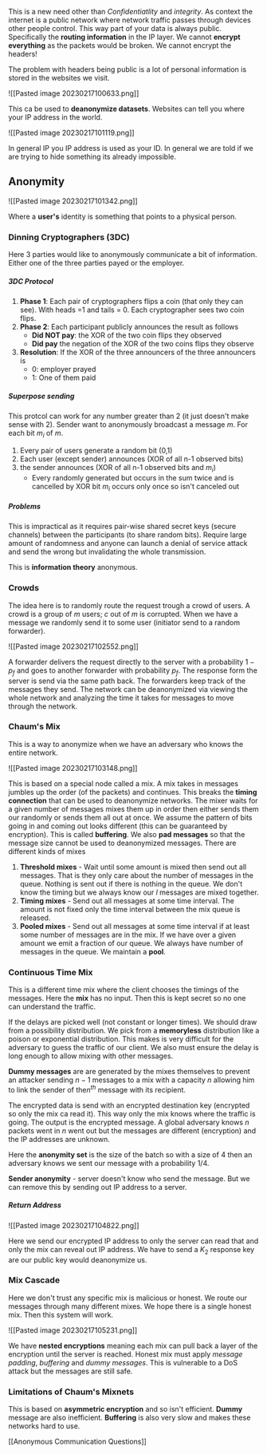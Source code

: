 This is a new need other than *Confidentiatlity* and *integrity*. As context the internet is a public network where network traffic passes through devices other people control. This way part of your data is always public. Specifically the **routing information** in the IP layer. We cannot **encrypt everything** as the packets would be broken. We cannot encrypt the headers! 

The problem with headers being public is a lot of personal information is stored in the websites we visit.

![[Pasted image 20230217100633.png]]

This ca be used to **deanonymize datasets**. Websites can tell you where your IP address in the world.

![[Pasted image 20230217101119.png]]

In general IP you IP address is used as your ID. In general we are told if we are trying to hide something its already impossible.

## Anonymity

![[Pasted image 20230217101342.png]]

Where a **user's** identity is something that points to a physical person.

### Dinning Cryptographers (3DC)
Here 3 parties would like to anonymously communicate a bit of information. Either one of the three parties payed or the employer. 

##### 3DC Protocol
1. **Phase 1**: Each pair of cryptographers flips a coin (that only they can see). With heads =1 and tails = 0. Each cryptographer sees two coin flips.
2. **Phase 2**: Each participant publicly announces the result as follows
	- **Did NOT pay**: the XOR of the two coin flips they observed
	- **Did pay** the negation of the XOR of the two coins flips they observe
3. **Resolution**: If the XOR of the three announcers of the three announcers is
	- 0: employer prayed
	- 1: One of them paid

##### Superpose sending
This protcol can work for any number greater than 2 (it just doesn't make sense with 2). Sender want to anonymously broadcast a message $m$. For each bit $m_i$ of $m$.

1. Every pair of users generate a random bit (0,1)
2. Each user (except sender) announces (XOR of all n-1 observed bits)
3. the sender announces (XOR of all n-1 observed bits and $m_i$)
	- Every randomly generated but occurs in the sum twice and is cancelled by XOR bit $m_i$ occurs only once so isn't canceled out

##### Problems
This is impractical as it requires pair-wise shared secret keys (secure channels) between the participants (to share random bits). Require large amount of randomness and anyone can launch a denial of service attack and send the wrong but invalidating the whole transmission.

This is **information theory** anonymous.

### Crowds
The idea here is to randomly route the request trough a crowd of users. A crowd is a group of $m$ users; $c$ out of $m$ is corrupted. When we have a message we randomly send it to some user (initiator send to a random forwarder). 

![[Pasted image 20230217102552.png]]

A forwarder delivers the request directly to the server with a probability $1-p_f$ and goes to another forwarder with probability $p_f$. The response form the server is send via the same path back. The forwarders keep track of the messages they send. The network can be deanonymized via viewing the whole network and analyzing the time it takes for messages to move through the network.

### Chaum's Mix
This is a way to anonymize when we have an adversary who knows the entire network.

![[Pasted image 20230217103148.png]]

This is based on a special node called a mix. A mix takes in messages jumbles up the order (of the packets) and continues. This breaks the **timing connection** that can be used to deanonymize networks. The mixer waits for a given number of messages mixes them up in order then either sends them our randomly or sends them all out at once. We assume the pattern of bits going in and coming out looks different (this can be guaranteed by encryption). This is called **buffering**. We also **pad messages** so that the message size cannot be used to deanonymized messages. There are different kinds of mixes

1.  **Threshold mixes** - Wait until some amount is mixed then send out all messages. That is they only care about the number of messages in the queue. Nothing is sent out if there is nothing in the queue. We don't know the timing but we always know our $l$ messages are mixed together.
2. **Timing mixes** - Send out all messages at some time interval. The amount is not fixed only the time interval between the mix queue is released.
3. **Pooled mixes** - Send out all messages at some time interval if at least some number of messages are in the mix. If we have over a given amount we emit a fraction of our queue. We always have number of messages in the queue. We maintain a **pool**.

### Continuous Time Mix
This is a different time mix where the client chooses the timings of the messages. Here the **mix** has no input. Then this is kept secret so no one can understand the traffic.

If the delays are picked well (not constant or longer times). We should draw from a possibility distribution. We pick from a **memoryless** distribution like a poison or exponential distribution. This makes is very difficult for the adversary to guess the traffic of our client. We also must ensure the delay is long enough to allow mixing with other messages.

**Dummy messages** are are generated by the mixes themselves to prevent an attacker sending $n-1$ messages to a mix with a capacity $n$ allowing him to link the sender of the$n^{th}$ message with its recipient.

The encrypted data is send with an encrypted destination key (encrypted so only the mix ca read it). This way only the mix knows where the traffic is going. The output is the encrypted message. A global adversary knows $n$ packets went in $n$ went out but the messages are different (encryption) and the IP addresses are unknown.

Here the **anonymity set** is the size of the batch so with a size of $4$ then an adversary knows we sent our message with a probability $1/4$.

**Sender anonymity** - server doesn't know who send the message. But we can remove this by sending out IP address to a server.

##### Return Address
![[Pasted image 20230217104822.png]]

Here we send our encrypted IP address to only the server can read that and only the mix can reveal out IP address. We have to send a $K_2$ response key are our public key would deanonymize us.

### Mix Cascade
Here we don't trust any specific mix is malicious or honest. We route our messages through many different mixes. We hope there is a single honest mix. Then this system will work.

![[Pasted image 20230217105231.png]]

We have **nested encryptions** meaning each mix can pull back a layer of the encryption until the server is reached. Honest mix must apply *message padding*, *buffering* and *dummy messages*. This is vulnerable to a DoS attack but the messages are still safe.

### Limitations of Chaum's Mixnets
This is based on **asymmetric encryption** and so isn't efficient. **Dummy** message are also inefficient. **Buffering** is also very slow and makes these networks hard to use.

[[Anonymous Communication Questions]]